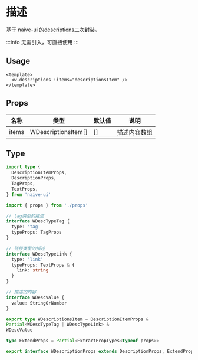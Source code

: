 # 描述

基于 naive-ui 的[descriptions](https://www.naiveui.com/zh-CN/os-theme/components/descriptions)二次封装。

:::info
无需引入，可直接使用
:::

## Usage

```vue
<template>
  <w-descriptions :items="descriptionsItem" />
</template>
```

## Props

| 名称  | 类型                | 默认值 | 说明         |
| ----- | ------------------- | ------ | ------------ |
| items | WDescriptionsItem[] | []     | 描述内容数组 |

## Type

```ts
import type {
  DescriptionItemProps,
  DescriptionProps,
  TagProps,
  TextProps,
} from 'naive-ui'

import { props } from './props'

// tag类型的描述
interface WDescTypeTag {
  type: 'tag'
  typeProps: TagProps
}

// 链接类型的描述
interface WDescTypeLink {
  type: 'link'
  typeProps: TextProps & {
    link: string
  }
}

// 描述的内容
interface WDescValue {
  value: StringOrNumber
}

export type WDescriptionsItem = DescriptionItemProps &
Partial<WDescTypeTag | WDescTypeLink> &
WDescValue

type ExtendProps = Partial<ExtractPropTypes<typeof props>>

export interface WDescriptionProps extends DescriptionProps, ExtendProps {}
```
